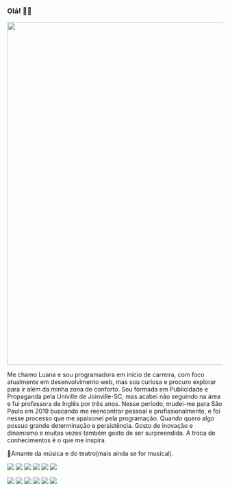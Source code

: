 ### Olá! 👋🏻

<img src="https://i.imgur.com/Njg47Kc.png" width="800px">

Me chamo Luana e sou programadora em início de carreira, com foco atualmente em desenvolvimento web, mas sou curiosa e procuro explorar para ir além da minha zona de conforto. Sou formada em Publicidade e Propaganda pela Univille de Joinville-SC, mas acabei não seguindo na área e fui professora de Inglês por três anos. Nesse período, mudei-me para São Paulo em 2019 buscando me reencontrar pessoal e profissionalmente, e foi nesse processo que me apaixonei pela programação. Quando quero algo possuo grande determinação e persistência. Gosto de inovação e dinamismo e muitas vezes também gosto de ser surpreendida. A troca de conhecimentos é o que me inspira. 

🎼Amante da música e do teatro(mais ainda se for musical).

![](https://img.shields.io/badge/Code-Java-informational?style=flat&logo=<LOGO_NAME>&logoColor=white&color=F86F6F) 
![](https://img.shields.io/badge/Code-Kotlin-informational?style=flat&logo=<LOGO_NAME>&logoColor=white&color=F86F6F)
![](https://img.shields.io/badge/Code-HTML-informational?style=flat&logo=<LOGO_NAME>&logoColor=white&color=F86F6F) 
![](https://img.shields.io/badge/Code-CSS-informational?style=flat&logo=<LOGO_NAME>&logoColor=white&color=F86F6F) 
![](https://img.shields.io/badge/Code-JavaScript-informational?style=flat&logo=<LOGO_NAME>&logoColor=white&color=F86F6F)
![](https://img.shields.io/badge/Code-TypeScript-informational?style=flat&logo=<LOGO_NAME>&logoColor=white&color=F86F6F)

![](https://img.shields.io/badge/Tools-PostgreSQL-informational?style=flat&logo=<LOGO_NAME>&logoColor=white&color=F86F6F)
![](https://img.shields.io/badge/Tools-MySQL-informational?style=flat&logo=<LOGO_NAME>&logoColor=white&color=F86F6F)
![](https://img.shields.io/badge/Tools-SpringBoot-informational?style=flat&logo=<LOGO_NAME>&logoColor=white&color=F86F6F)
![](https://img.shields.io/badge/Tools-Micronaut-informational?style=flat&logo=<LOGO_NAME>&logoColor=white&color=F86F6F)
![](https://img.shields.io/badge/Tools-Angular-informational?style=flat&logo=<LOGO_NAME>&logoColor=white&color=F86F6F)
![](https://img.shields.io/badge/Tools-Node.Js-informational?style=flat&logo=<LOGO_NAME>&logoColor=white&color=F86F6F)
